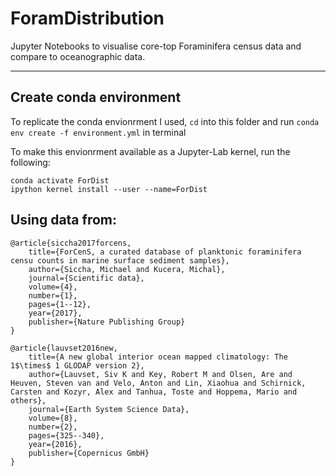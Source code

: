 # ForamDistribution
Jupyter Notebooks to visualise core-top Foraminifera census data and compare to oceanographic data.

----
## Create conda environment
To replicate the conda envionrment I used, ```cd``` into this folder and run ```conda env create -f environment.yml``` in terminal

To make this envionrment available as a Jupyter-Lab kernel, run the following:
```
conda activate ForDist
ipython kernel install --user --name=ForDist
```
## Using data from:
```
@article{siccha2017forcens,
    title={ForCenS, a curated database of planktonic foraminifera censu counts in marine surface sediment samples},
    author={Siccha, Michael and Kucera, Michal},
    journal={Scientific data},
    volume={4},
    number={1},
    pages={1--12},
    year={2017},
    publisher={Nature Publishing Group}
}
```

```
@article{lauvset2016new,
    title={A new global interior ocean mapped climatology: The 1$\times$ 1 GLODAP version 2},
    author={Lauvset, Siv K and Key, Robert M and Olsen, Are and Heuven, Steven van and Velo, Anton and Lin, Xiaohua and Schirnick, Carsten and Kozyr, Alex and Tanhua, Toste and Hoppema, Mario and others},
    journal={Earth System Science Data},
    volume={8},
    number={2},
    pages={325--340},
    year={2016},
    publisher={Copernicus GmbH}
}
```